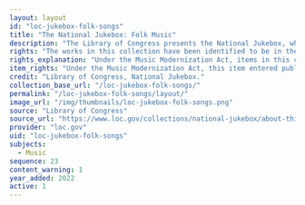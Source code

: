 ```yaml
---
layout: layout
id: "loc-jukebox-folk-songs"
title: "The National Jukebox: Folk Music"
description: "The Library of Congress presents the National Jukebox, which makes historical sound recordings available to the public free of charge. The Jukebox includes recordings from the extraordinary collections of the Library of Congress National Audio-Visual Conservation Center and other contributing libraries and archives. This sub-collection contains American folk music of various forms."
rights: "The works in this collection have been identified to be in the public domain and are free to use and reuse without restriction. You can copy, modify, distribute and perform the works, even for commercial purposes, all without asking permission. These selections are presented as part of the record of the past. They are historical recordings which reflect the language, attitudes, perspectives, and beliefs of different times. The Library of Congress does not endorse the views expressed in these recordings, which may contain content offensive to users. The Library of Congress asks that artists approach the materials in this collection with respect for the culture and sensibilities of the people whose lives, ideas, and creativity are documented here. Artists are also reminded that privacy and publicity rights may pertain to certain uses of this material. Attribution is recommended but not required."
rights_explanation: "Under the Music Modernization Act, items in this collection that were published prior to 1923 entered public domain on January 1, 2022, and became free to use and reuse."
item_rights: "Under the Music Modernization Act, this item entered public domain on January 1, 2022, when all recordings published prior to 1923 entered the public domain and became free to use and reuse. You can copy, modify, distribute and perform the works, even for commercial purposes, all without asking permission. These selections are presented as part of the record of the past. They are historical recordings which reflect the language, attitudes, perspectives, and beliefs of different times. The Library of Congress does not endorse the views expressed in these recordings, which may contain content offensive to users. The Library of Congress asks that artists approach the materials in this collection with respect for the culture and sensibilities of the people whose lives, ideas, and creativity are documented here. Artists are also reminded that privacy and publicity rights may pertain to certain uses of this material. Attribution is recommended but not required."
credit: "Library of Congress, National Jukebox."
collection_base_url: "/loc-jukebox-folk-songs/"
permalink: "/loc-jukebox-folk-songs/layout/"
image_url: "/img/thumbnails/loc-jukebox-folk-songs.png"
source: "Library of Congress"
source_url: "https://www.loc.gov/collections/national-jukebox/about-this-collection/"
provider: "loc.gov"
uid: "loc-jukebox-folk-songs"
subjects:
  - Music
sequence: 23
content_warning: 1
year_added: 2022
active: 1
---
```

